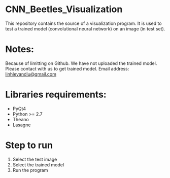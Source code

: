 # CNN_Beetles_Visualization
This repository contains the source of a visualization program.
It is used to test a trained model (convolutional neural network) on an image (in test set).

# Notes:
Because of limitting on Github. We have not uploaded the trained model.
Please contact with us to get trained model.
Email address: linhlevandlu@gmail.com

# Libraries requirements:
- PyQt4
- Python >= 2.7
- Theano
- Lasagne

# Step to run
1. Select the test image
2. Select the trained model
3. Run the program
